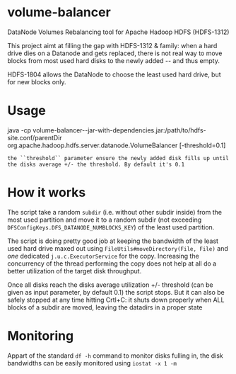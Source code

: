 volume-balancer
===============

DataNode Volumes Rebalancing tool for Apache Hadoop HDFS (HDFS-1312)

This project aimt at filling the gap with HDFS-1312 & family: when a hard drive dies on a Datanode and gets replaced, there is not real way to move blocks from most used hard disks to the newly added -- and thus empty.

HDFS-1804 allows the DataNode to choose the least used hard drive, but for new blocks only.

# Usage

java -cp volume-balancer-<version>-jar-with-dependencies.jar:/path/to/hdfs-site.conf/parentDir org.apache.hadoop.hdfs.server.datanode.VolumeBalancer [-threshold=0.1]

    the ``threshold`` parameter ensure the newly added disk fills up until the disks average +/- the threshold. By default it's 0.1

# How it works

The script take a random ``subdir`` (i.e. without other subdir inside) from the most used partition
and move it to a random subdir (not exceeding ``DFSConfigKeys.DFS_DATANODE_NUMBLOCKS_KEY``) of the least used partition.

The script is doing pretty good job at keeping the bandwidth of the least used hard drive maxed out using
``FileUtils#moveDirectory(File, File)`` and *one* dedicated ``j.u.c.ExecutorService`` for the copy. Increasing the
concurrency of the thread performing the copy does not help at all do a better utilization of the target disk
throughput.

Once all disks reach the disks average utilization +/- threshold (can be given as input parameter, by default 0.1)
the script stops. But it can also be safely stopped at any time hitting Crtl+C: it shuts down properly when ALL
blocks of a subdir are moved, leaving the datadirs in a proper state

# Monitoring

Appart of the standard ``df -h`` command to monitor disks fulling in, the disk bandwidths can be easily monitored using ``iostat -x 1 -m``

